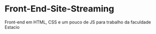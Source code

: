 # Front-End-Site-Streaming
Front-end em HTML, CSS e um pouco de JS para trabalho da faculdade Estacio
